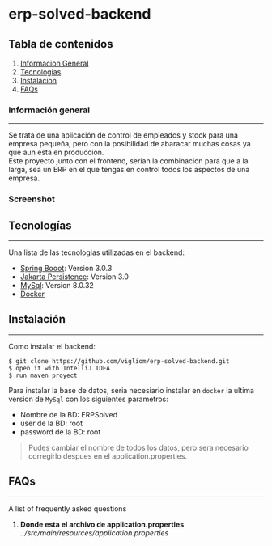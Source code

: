 # erp-solved-backend

## Tabla de contenidos
1. [Informacion General](#información-general)
2. [Tecnologias](#tecnologías)
3. [Instalacion](#instalación)
4. [FAQs](#faqs)
### Información general
***
Se trata de una aplicación de control de empleados y stock para una empresa pequeña,
pero con la posibilidad de abaracar muchas cosas ya que aun 
esta en producción.  
Este proyecto junto con el frontend, serian la combinacion para
que a la larga, sea un ERP en el que tengas en control 
todos los aspectos de una empresa.

### Screenshot

[//]: # (![Image text]&#40;https://www.united-internet.de/fileadmin/user_upload/Brands/Downloads/Logo_IONOS_by.jpg&#41;)
## Tecnologías
***
Una lista de las tecnologias utilizadas en el backend:
* [Spring Booot](https://spring.io/): Version 3.0.3
* [Jakarta Persistence](https://jakarta.ee/specifications/persistence/): Version 3.0
* [MySql](https://www.mysql.com/): Version 8.0.32
* [Docker](https://www.docker.com/)

## Instalación
***
Como instalar el backend:
```
$ git clone https://github.com/vigliom/erp-solved-backend.git
$ open it with IntelliJ IDEA
$ run maven proyect
```
Para instalar la base de datos, seria necesiario instalar en ```docker``` la ultima 
version de ```MySql``` con los siguientes parametros: 
 * Nombre de la BD: ERPSolved
 * user de la BD: root
 * password de la BD: root
> Pudes cambiar el nombre de todos los datos, pero sera necesario corregirlo despues en el application.properties.

## FAQs
***
A list of frequently asked questions
1. **Donde esta el archivo de application.properties**
   _../src/main/resources/application.properties_
